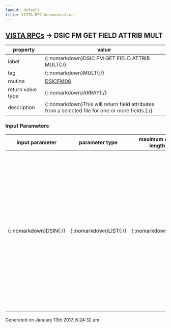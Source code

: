 ```yaml
---
layout: default
title: VISTA RPC documentation
---
```




## [VISTA RPCs](TableOfContent.md) &#8594; DSIC FM GET FIELD ATTRIB MULT 

 property | value 
--- | --- 
 label | {::nomarkdown}DSIC FM GET FIELD ATTRIB MULT{:/}
 tag | {::nomarkdown}MULT{:/}
 routine | [DSICFM06](http://code.osehra.org/dox/Routine_DSICFM06_source.html)
 return value type | {::nomarkdown}ARRAY{:/}
 description | {::nomarkdown}This will return field attributes from a selected file for one or more fields.{:/}

### Input Parameters

| input parameter | parameter type | maximum data length | required | description | 
| --- | --- | --- | --- | --- | 
| {::nomarkdown}DSIN{:/} | {::nomarkdown}LIST{:/} | {::nomarkdown}50{:/} | {::nomarkdown}true{:/} | {::nomarkdown}DSIN(i) := label ^ value   for i = 0,1,2,3,4,... Label can be one of five values:  FILE - req - file (or subfile) number or file name   FLAG - opt - N or <null>   - default value is <null>               if FLAG[\N\ - do not return attributes which are <null>    ATT - req - list of field attributes to return               this can be a ';'-delimited string of field attribute names               or individual field attribute names               Examples: DSIN(i)=\ATT^LABEL;TYPE;GLOBAL LOCATION;\                         DSIN(i)=\ATT^SPECIFIER\                         DSIN(i)=\ATT^*\ - the '*' means get all field attrib   FIELD - req - field number or field name                Examples: DSIN(i)=\FIELD^.01\                          DSIN(i)=\FIELD^.01;.02;.03;.09\                          DSIN(i)=\FIELD^.01:.09\                          DSIN(i)=\FIELD^.01;.02;.03;1:9;99\                Field numbers (or names) can be separated by ';'                An inclusive range of field numbers is separated by ':'{:/} | 




 Generated on January 13th 2017, 6:24:32 am